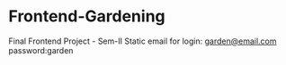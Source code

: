 # Frontend-Gardening
Final Frontend Project - Sem-II
Static email for login: garden@email.com
password:garden